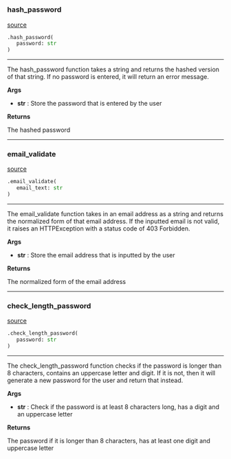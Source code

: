 #


### hash_password
[source](https://github.com/nneji123/fastapi_auth/blob/main/fastapi_auth/endpoints.py/#L29)
```python
.hash_password(
   password: str
)
```

---
The hash_password function takes a string and returns the hashed version of that string.
If no password is entered, it will return an error message.


**Args**

* **str**  : Store the password that is entered by the user


**Returns**

The hashed password

----


### email_validate
[source](https://github.com/nneji123/fastapi_auth/blob/main/fastapi_auth/endpoints.py/#L51)
```python
.email_validate(
   email_text: str
)
```

---
The email_validate function takes in an email address as a string and returns the normalized form of that email address.
If the inputted email is not valid, it raises an HTTPException with a status code of 403 Forbidden.


**Args**

* **str**  : Store the email address that is inputted by the user


**Returns**

The normalized form of the email address

----


### check_length_password
[source](https://github.com/nneji123/fastapi_auth/blob/main/fastapi_auth/endpoints.py/#L76)
```python
.check_length_password(
   password: str
)
```

---
The check_length_password function checks if the password is longer than 8 characters, contains an uppercase letter and digit.
If it is not, then it will generate a new password for the user and return that instead.


**Args**

* **str**  : Check if the password is at least 8 characters long, has a digit and an uppercase letter


**Returns**

The password if it is longer than 8 characters, has at least one digit and uppercase letter
